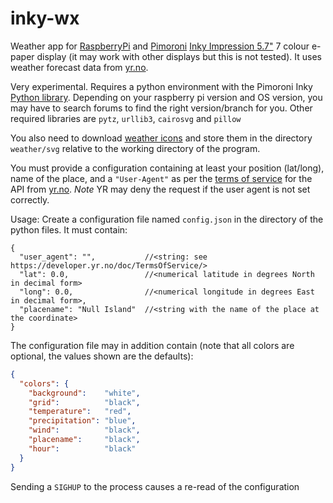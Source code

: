 # inky-wx

Weather app for [RaspberryPi]() and [Pimoroni](https://shop.pimoroni.com/)
[Inky Impression 5.7"](https://shop.pimoroni.com/products/inky-impression-5-7)
7 colour e-paper display (it may work with other displays but this is not
tested). It uses weather forecast data from
[yr.no](https://api.met.no/weatherapi/locationforecast/2.0/documentation).

Very experimental. Requires a python environment with the Pimoroni Inky
[Python library](https://github.com/pimoroni/inky).
Depending on your raspberry pi version and OS version, you may have to search
forums  to find the right version/branch for you. Other required libraries are
`pytz`, `urllib3`, `cairosvg` and `pillow`

You also need to download [weather icons](https://github.com/metno/weathericons/)
and store them in the directory `weather/svg` relative to the working directory
of the program.

You must provide a configuration containing at least your position (lat/long),
name of the place, and a `"User-Agent"` as per the
[terms of service](https://developer.yr.no/doc/TermsOfService/) for the API
from [yr.no](https://yr.no). *Note* YR may deny the request if the user agent is
not set correctly.

Usage:
Create a configuration file named `config.json` in the directory of the python
files. It must contain:

```JSON-comment
{
  "user_agent": "",           //<string: see https://developer.yr.no/doc/TermsOfService/>
  "lat": 0.0,                 //<numerical latitude in degrees North in decimal form>
  "long": 0.0,                //<numerical longitude in degrees East in decimal form>,
  "placename": "Null Island"  //<string with the name of the place at the coordinate>
}
```

The configuration file may in addition contain (note that all colors are
optional, the values shown are the defaults):
```JSON
{
  "colors": {
    "background":    "white",
    "grid":          "black",
    "temperature":   "red",
    "precipitation": "blue",
    "wind":          "black",
    "placename":     "black",
    "hour":          "black"
  }
}
```

Sending a `SIGHUP` to the process causes a re-read of the configuration
